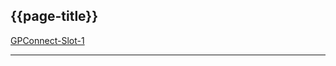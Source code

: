 ## {{page-title}}

<i class="fa fa-link"></i> [GPConnect-Slot-1](https://fhir.nhs.uk/STU3/StructureDefinition/GPConnect-Slot-1)

---